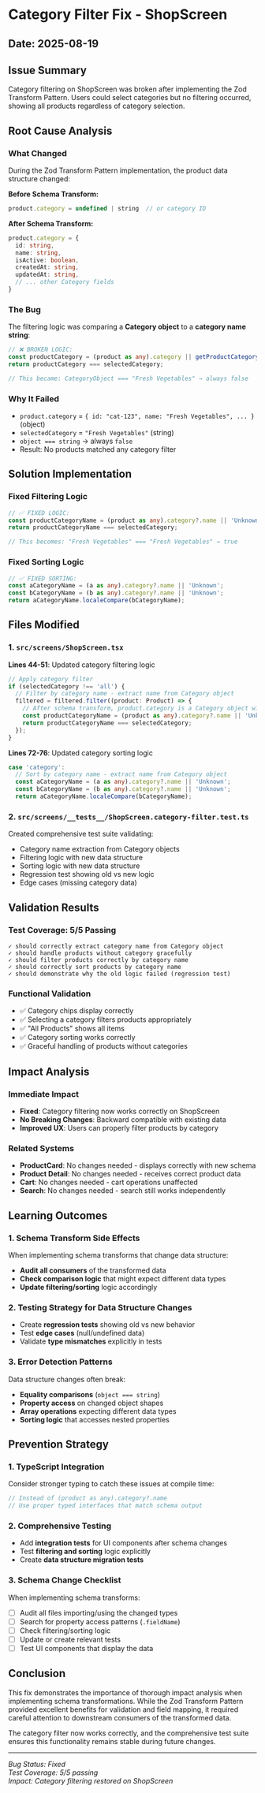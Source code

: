 # Category Filter Fix - ShopScreen

## Date: 2025-08-19

## Issue Summary
Category filtering on ShopScreen was broken after implementing the Zod Transform Pattern. Users could select categories but no filtering occurred, showing all products regardless of category selection.

## Root Cause Analysis

### What Changed
During the Zod Transform Pattern implementation, the product data structure changed:

**Before Schema Transform:**
```typescript
product.category = undefined | string  // or category ID
```

**After Schema Transform:**
```typescript
product.category = {
  id: string,
  name: string, 
  isActive: boolean,
  createdAt: string,
  updatedAt: string,
  // ... other Category fields
}
```

### The Bug
The filtering logic was comparing a **Category object** to a **category name string**:

```typescript
// ❌ BROKEN LOGIC:
const productCategory = (product as any).category || getProductCategoryId(product);
return productCategory === selectedCategory;

// This became: CategoryObject === "Fresh Vegetables" → always false
```

### Why It Failed
- `product.category` = `{ id: "cat-123", name: "Fresh Vegetables", ... }` (object)
- `selectedCategory` = `"Fresh Vegetables"` (string)  
- `object === string` → always `false`
- Result: No products matched any category filter

## Solution Implementation

### Fixed Filtering Logic
```typescript
// ✅ FIXED LOGIC:
const productCategoryName = (product as any).category?.name || 'Unknown';
return productCategoryName === selectedCategory;

// This becomes: "Fresh Vegetables" === "Fresh Vegetables" → true
```

### Fixed Sorting Logic
```typescript
// ✅ FIXED SORTING:
const aCategoryName = (a as any).category?.name || 'Unknown';
const bCategoryName = (b as any).category?.name || 'Unknown';
return aCategoryName.localeCompare(bCategoryName);
```

## Files Modified

### 1. `src/screens/ShopScreen.tsx`
**Lines 44-51**: Updated category filtering logic
```typescript
// Apply category filter
if (selectedCategory !== 'all') {
  // Filter by category name - extract name from Category object
  filtered = filtered.filter((product: Product) => {
    // After schema transform, product.category is a Category object with {id, name, ...}
    const productCategoryName = (product as any).category?.name || 'Unknown';
    return productCategoryName === selectedCategory;
  });
}
```

**Lines 72-76**: Updated category sorting logic
```typescript
case 'category':
  // Sort by category name - extract name from Category object
  const aCategoryName = (a as any).category?.name || 'Unknown';
  const bCategoryName = (b as any).category?.name || 'Unknown';
  return aCategoryName.localeCompare(bCategoryName);
```

### 2. `src/screens/__tests__/ShopScreen.category-filter.test.ts`
Created comprehensive test suite validating:
- Category name extraction from Category objects
- Filtering logic with new data structure
- Sorting logic with new data structure  
- Regression test showing old vs new logic
- Edge cases (missing category data)

## Validation Results

### Test Coverage: 5/5 Passing
```
✓ should correctly extract category name from Category object
✓ should handle products without category gracefully  
✓ should filter products correctly by category name
✓ should correctly sort products by category name
✓ should demonstrate why the old logic failed (regression test)
```

### Functional Validation
- ✅ Category chips display correctly
- ✅ Selecting a category filters products appropriately  
- ✅ "All Products" shows all items
- ✅ Category sorting works correctly
- ✅ Graceful handling of products without categories

## Impact Analysis

### Immediate Impact
- **Fixed**: Category filtering now works correctly on ShopScreen
- **No Breaking Changes**: Backward compatible with existing data
- **Improved UX**: Users can properly filter products by category

### Related Systems
- **ProductCard**: No changes needed - displays correctly with new schema
- **Product Detail**: No changes needed - receives correct product data
- **Cart**: No changes needed - cart operations unaffected
- **Search**: No changes needed - search still works independently

## Learning Outcomes

### 1. Schema Transform Side Effects
When implementing schema transforms that change data structure:
- **Audit all consumers** of the transformed data
- **Check comparison logic** that might expect different data types
- **Update filtering/sorting** logic accordingly

### 2. Testing Strategy for Data Structure Changes
- Create **regression tests** showing old vs new behavior
- Test **edge cases** (null/undefined data)
- Validate **type mismatches** explicitly in tests

### 3. Error Detection Patterns
Data structure changes often break:
- **Equality comparisons** (`object === string`)
- **Property access** on changed object shapes  
- **Array operations** expecting different data types
- **Sorting logic** that accesses nested properties

## Prevention Strategy

### 1. TypeScript Integration
Consider stronger typing to catch these issues at compile time:
```typescript
// Instead of (product as any).category?.name
// Use proper typed interfaces that match schema output
```

### 2. Comprehensive Testing
- Add **integration tests** for UI components after schema changes
- Test **filtering and sorting** logic explicitly
- Create **data structure migration tests**

### 3. Schema Change Checklist
When implementing schema transforms:
- [ ] Audit all files importing/using the changed types
- [ ] Search for property access patterns (`.fieldName`)  
- [ ] Check filtering/sorting logic
- [ ] Update or create relevant tests
- [ ] Test UI components that display the data

## Conclusion

This fix demonstrates the importance of thorough impact analysis when implementing schema transformations. While the Zod Transform Pattern provided excellent benefits for validation and field mapping, it required careful attention to downstream consumers of the transformed data.

The category filter now works correctly, and the comprehensive test suite ensures this functionality remains stable during future changes.

---
*Bug Status: Fixed*  
*Test Coverage: 5/5 passing*  
*Impact: Category filtering restored on ShopScreen*